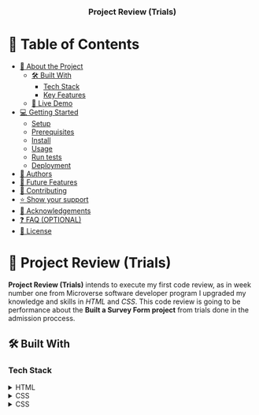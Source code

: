 <a name="readme-top"></a>


<div align="center">

  <h3><b>Project Review (Trials)</b></h3>

</div>

<!-- TABLE OF CONTENTS -->

# 📗 Table of Contents

- [📖 About the Project](#about-project)
  - [🛠 Built With](#built-with)
    - [Tech Stack](#tech-stack)
    - [Key Features](#key-features)
  - [🚀 Live Demo](#live-demo)
- [💻 Getting Started](#getting-started)
  - [Setup](#setup)
  - [Prerequisites](#prerequisites)
  - [Install](#install)
  - [Usage](#usage)
  - [Run tests](#run-tests)
  - [Deployment](#triangular_flag_on_post-deployment)
- [👥 Authors](#authors)
- [🔭 Future Features](#future-features)
- [🤝 Contributing](#contributing)
- [⭐️ Show your support](#support)
- [🙏 Acknowledgements](#acknowledgements)
- [❓ FAQ (OPTIONAL)](#faq)
- [📝 License](#license)

<!-- PROJECT DESCRIPTION -->

# 📖 Project Review (Trials)<a name="about-project"></a>


**Project Review (Trials)** intends to execute my first code review, as in week number one from Microverse software developer program I upgraded my knowledge and skills in *HTML* and *CSS*. This code review is going to be performance about the **Built a Survey Form project** from trials done in the admission proccess.

## 🛠 Built With <a name="built-with"></a>

### Tech Stack <a name="tech-stack"></a>


<details>
  <summary>HTML</summary>
  <ul>
    <li>HTML</li>
  </ul>
</details>

<details>
  <summary>CSS</summary>
  <ul>
    <li>CSS</li>
  </ul>
</details>

<details>
  <summary>CSS</summary>
  <ul>
    <li>CSS</li>
  </ul>
</Bootstrap>
<!-- Features -->

### Key Features <a name="key-features"></a>


- Creating branches on repositories.
- Use of linter on HTML&CSS project.
- Write a correct descriptive README file.
- Perform a code review in a HTML and CSS project.

<p align="right">(<a href="#readme-top">back to top</a>)</p>

<!-- LIVE DEMO -->

## 🚀 Live Demo <a name="live-demo"></a>


- N/A

<p align="right">(<a href="#readme-top">back to top</a>)</p>

<!-- GETTING STARTED -->

## 💻 Getting Started <a name="getting-started"></a>

To get a local copy up and running, follow these steps.

### Prerequisites

In order to run this project you need:

- Create a repo on your repositores files.
- Clone or make a copy of this repo on your local machine.
- Follow GitHub flow.
- A carefully reading of this README.md is required.


### Setup

Clone this repository to your desired folder:
 
 ```bash
 cd my-folder
 git clone git@github.com:oovillagran/Portfolio-project.git
```

### Install

Install this project with:

 ```bash
 npm install
```

### Usage

To run the project, you can use your favorite browser.


### Run tests

To run tests, execute the following command:

```bash
 npx hint .
```

### Deployment

- N/A

<p align="right">(<a href="#readme-top">back to top</a>)</p>

<!-- AUTHORS -->

## 👥 Authors <a name="authors"></a>


👤 **Oscar Villagran**

- GitHub: [@oovillagran](https://github.com/oovillagran)
- Twitter: [@oovillagran](https://twitter.com/oovillagran)
- LinkedIn: [Oscar Villagran](https://www.linkedin.com/in/oovillagran/)


👤 **Hafed Efheij**


- GitHub: [@hafedefeheij ](https://github.com/hafedefeheij)
- LinkedIn: [ hafedefeheij ](https://www.linkedin.com/in/hafedefeheij /)



<p align="right">(<a href="#readme-top">back to top</a>)</p>
<!-- FUTURE FEATURES -->

## 🔭 Future Features <a name="future-features"></a>



- [ ] **Use of linter in HTML&CSS projects**
- [ ] **Use README template file**
- [ ] **Ask for a code review**
- [ ] **Follow the list from the article ["How_to_give_a_code_review?"](https://github.com/microverseinc/curriculum-transversal-skills/blob/main/code-review/articles/give_code_review_basics.md).**

<p align="right">(<a href="#readme-top">back to top</a>)</p>

<!-- CONTRIBUTING -->

## 🤝 Contributing <a name="contributing"></a>

Contributions, issues, and feature requests are welcome!

Feel free to check the [issues page](../../issues/).

<p align="right">(<a href="#readme-top">back to top</a>)</p>

<!-- SUPPORT -->

## ⭐️ Show your support <a name="support"></a>


If you like this project feel free to make any comment,  and leave us start to support us all contributions are welcome!.

<p align="right">(<a href="#readme-top">back to top</a>)</p>

<!-- ACKNOWLEDGEMENTS -->

## 🙏 Acknowledgments <a name="acknowledgements"></a>

I would like to thank Microverse comunity, especially reviewers guys, they do an excellent job. I thank my learning, morning session and standup partners for supporting me.

<p align="right">(<a href="#readme-top">back to top</a>)</p>

## 📝 License <a name="license"></a>

This project is [MIT](LICENSE.md) licensed.

_NOTE: we recommend using the [MIT license]<a href="LICENSE.md">

<p align="right">(<a href="#readme-top">back to top</a>)</p>
